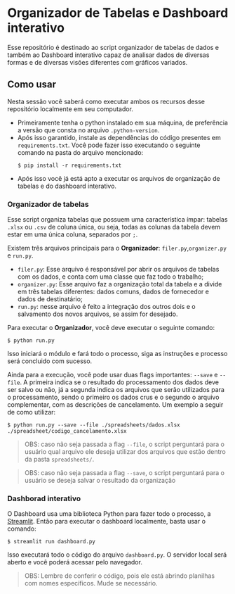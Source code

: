 # Organizador de Tabelas e Dashboard interativo

Esse repositório é destinado ao script organizador de tabelas de dados e também ao Dashboard interativo capaz de analisar dados de diversas formas e de diversas visões diferentes com gráficos variados.

## Como usar

Nesta sessão você saberá como executar ambos os recursos desse repositório localmente em seu computador.

- Primeiramente tenha o python instalado em sua máquina, de preferência a versão que consta no arquivo `.python-version`.
- Após isso garantido, instale as dependências do código presentes em `requirements.txt`. Você pode fazer isso executando o seguinte comando na pasta do arquivo mencionado:
    ```
    $ pip install -r requirements.txt
    ```
- Após isso você já está apto a executar os arquivos de organização de tabelas e do dashboard interativo.

### Organizador de tabelas

Esse script organiza tabelas que possuem uma característica ímpar: tabelas `.xlsx` ou `.csv` de coluna única, ou seja, todas as colunas da tabela devem estar em uma única coluna, separados por `;`.

Existem três arquivos principais para o **Organizador**: `filer.py`,`organizer.py` e `run.py`.

- `filer.py`: Esse arquivo é responsável por abrir os arquivos de tabelas com os dados, e conta com uma classe que faz todo o trabalho;
- `organizer.py`: Esse arquivo faz a organização total da tabela e a divide em três tabelas diferentes: dados comuns, dados de fornecedor e dados de destinatário;
- `run.py`: nesse arquivo é feito a integração dos outros dois e o salvamento dos novos arquivos, se assim for desejado.

Para executar o **Organizador**, você deve executar o seguinte comando:
```
$ python run.py
```
Isso iniciará o módulo e fará todo o processo, siga as instruções e processo será concluido com sucesso.

Ainda para a execução, você pode usar duas flags importantes: `--save` e `--file`. A primeira indica se o resultado do processamento dos dados deve ser salvo ou não, já a segunda indica os arquivos que serão utilizados para o processamento, sendo o primeiro os dados crus e o segundo o arquivo complementar, com as descrições de cancelamento. Um exemplo a seguir de como utilizar:

```
$ python run.py --save --file ./spreadsheets/dados.xlsx ./spreadsheet/codigo_cancelamento.xlsx
```

> OBS: caso não seja passada a flag `--file`, o script perguntará para o usuário qual arquivo ele deseja utilizar dos arquivos que estão dentro da pasta `spreadsheets/`.

> OBS: caso não seja passada a flag `--save`, o script perguntará para o usuário se deseja salvar o resultado da organização

### Dashborad interativo

O Dashboard usa uma biblioteca Python para fazer todo o processo, a [Streamlit](https://streamlit.io/). Então para executar o dashboard localmente, basta usar o comando:
```
$ streamlit run dashboard.py
```

Isso executará todo o código do arquivo `dashboard.py`. O servidor local será aberto e você poderá acessar pelo navegador.

> OBS: Lembre de conferir o código, pois ele está abrindo planilhas com nomes específicos. Mude se necessário.